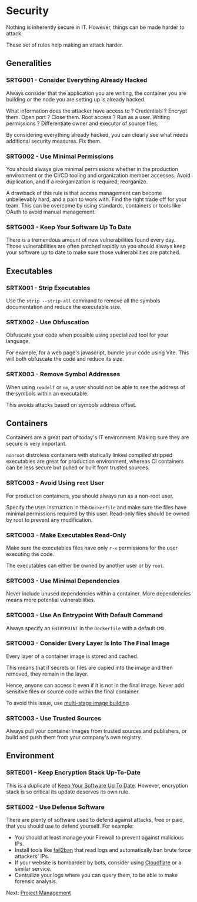 # Security

Nothing is inherently secure in IT. However, things can be made harder to attack.

These set of rules help making an attack harder.

## Generalities

### SRTG001 - Consider Everything Already Hacked

Always consider that the application you are writing, the container you are building or the node you are setting up is already hacked.

What information does the attacker have access to ? Credentials ? Encrypt them. Open port ? Close them. Root access ? Run as a user. Writing permissions ? Differentiate owner and executor of source files.

By considering everything already hacked, you can clearly see what needs additional security measures. Fix them.

### SRTG002 - Use Minimal Permissions

You should always give minimal permissions whether in the production environment or the CI/CD tooling and organization member accesses. Avoid duplication, and if a reorganization is required, reorganize.

A drawback of this rule is that access management can become unbelievably hard, and a pain to work with. Find the right trade off for your team.
This can be overcome by using standards, containers or tools like OAuth to avoid manual management.

### SRTG003 - Keep Your Software Up To Date

There is a tremendous amount of new vulnerabilities found every day. Those vulnerabilities are often patched rapidly so you should always keep your software up to date to make sure those vulnerabilities are patched.

## Executables

### SRTX001 - Strip Executables

Use the `strip --strip-all` command to remove all the symbols documentation and reduce the executable size.

### SRTX002 - Use Obfuscation

Obfuscate your code when possible using specialized tool for your language.

For example, for a web page's javascript, bundle your code using Vite. This will both obfuscate the code and reduce its size.

### SRTX003 - Remove Symbol Addresses

When using `readelf` or `nm`, a user should not be able to see the address of the symbols within an executable.

This avoids attacks based on symbols address offset.

## Containers

Containers are a great part of today's IT environment. Making sure they are secure is very important.

`nonroot` distroless containers with statically linked compiled stripped executables are great for production environment, whereas CI containers can be less secure but pulled or built from trusted sources.

### SRTC003 - Avoid Using `root` User

For production containers, you should always run as a non-root user.

Specify the `USER` instruction in the `Dockerfile` and make sure the files have minimal permissions required by this user.
Read-only files should be owned by root to prevent any modification.

### SRTC003 - Make Executables Read-Only

Make sure the executables files have only `r-x` permissions for the user executing the code.

The executables can either be owned by another user or by `root`.

### SRTC003 - Use Minimal Dependencies

Never include unused dependencies within a container. More dependencies means more potential vulnerabilities.

### SRTC003 - Use An Entrypoint With Default Command

Always specify an `ENTRYPOINT` in the `Dockerfile` with a default `CMD`.

### SRTC003 - Consider Every Layer Is Into The Final Image

Every layer of a container image is stored and cached.

This means that if secrets or files are copied into the image and then removed, they remain in the layer.

Hence, anyone can access it even if it is not in the final image. Never add sensitive files or source code within the final container.

To avoid this issue, use [multi-stage image building](https://docs.docker.com/build/building/multi-stage/).

### SRTC003 - Use Trusted Sources

Always pull your container images from trusted sources and publishers, or build and push them from your company's own registry.

## Environment

### SRTE001 - Keep Encryption Stack Up-To-Date

This is a duplicate of [Keep Your Software Up To Date](#srtg003---keep-your-software-up-to-date). However, encryption stack is so critical its update deserves its own rule.

### SRTE002 - Use Defense Software

There are plenty of software used to defend against attacks, free or paid, that you should use to defend yourself. For example:

- You should at least manage your Firewall to prevent against malicious IPs.
- Install tools like [fail2ban](https://github.com/fail2ban/fail2ban) that read logs and automatically ban brute force attackers' IPs.
- If your website is bombarded by bots, consider using [Cloudflare](https://www.cloudflare.com/) or a similar service.
- Centralize your logs where you can query them, to be able to make forensic analysis.

Next: [Project Management](./project_management.md)
